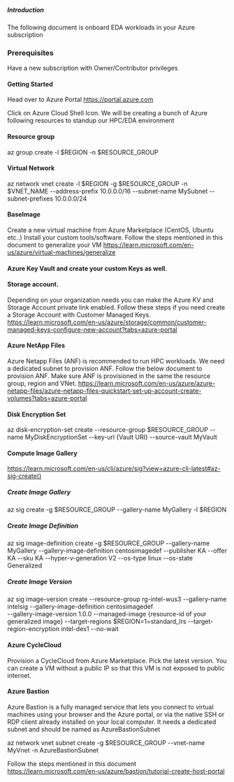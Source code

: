 ##### Introduction
The following document is onboard EDA workloads in your Azure subscription

### Prerequisites
Have a new subscription with Owner/Contributor privileges



#### Getting Started
Head over to Azure Portal https://portal.azure.com

Click on Azure Cloud Shell Icon. 
We will be creating a bunch of Azure following resources to standup our HPC/EDA environment

#### Resource group
az group create -l $REGION -n $RESOURCE_GROUP

#### Virtual Network
az network vnet create -l $REGION -g $RESOURCE_GROUP -n $VNET_NAME --address-prefix 10.0.0.0/16 --subnet-name MySubnet --subnet-prefixes 10.0.0.0/24

#### BaseImage
Create a new virtual machine from Azure Marketplace (CentOS, Ubuntu etc..) 
Install your custom tools/software. Follow the steps mentioned in this document to generalize your VM
https://learn.microsoft.com/en-us/azure/virtual-machines/generalize

#### Azure Key Vault and create your custom Keys as well.

#### Storage account. 

Depending on your organization needs you can make the Azure KV and Storage Account private link enabled.
Follow these steps  if you need create a Storage Account with Customer Managed Keys.
https://learn.microsoft.com/en-us/azure/storage/common/customer-managed-keys-configure-new-account?tabs=azure-portal

#### Azure NetApp Files
Azure Netapp Files (ANF) is recommended to run HPC workloads. We need a dedicated subnet to provision ANF. 
Follow the below document to provision ANF. Make sure ANF is provisioned in the same the resource group, region and VNet.
https://learn.microsoft.com/en-us/azure/azure-netapp-files/azure-netapp-files-quickstart-set-up-account-create-volumes?tabs=azure-portal

#### Disk Encryption Set
az disk-encryption-set create --resource-group $RESOURCE_GROUP --name MyDiskEncryptionSet --key-url {Vault URI} --source-vault MyVault

#### Compute Image Gallery
https://learn.microsoft.com/en-us/cli/azure/sig?view=azure-cli-latest#az-sig-create()

##### Create Image Gallery
az sig create -g $RESOURCE_GROUP --gallery-name MyGallery -l $REGION

##### Create Image Definition
az sig image-definition create -g $RESOURCE_GROUP --gallery-name MyGallery --gallery-image-definition centosimagedef --publisher KA --offer KA --sku KA --hyper-v-generation V2 --os-type linux --os-state Generalized

##### Create Image Version
az sig image-version create --resource-group rg-intel-wus3 --gallery-name intelsig --gallery-image-definition centosimagedef \
--gallery-image-version 1.0.0 --managed-image {resource-id of your generalized image} 
--target-regions $REGION=1=standard_lrs --target-region-encryption intel-des1 --no-wait


#### Azure CycleCloud
Provision a CycleCloud from Azure Marketplace. Pick the latest version.
You can create a VM without a public IP so that this VM is not exposed to public internet.

#### Azure Bastion
Azure Bastion is a fully managed service that lets you connect to  virtual machines using your browser and the Azure portal, or via the native SSH or RDP client already installed on your local computer. It needs a dedicated subnet and should be named as AzureBastionSubnet

az network vnet subnet create -g $RESOURCE_GROUP --vnet-name MyVnet -n AzureBastionSubnet

Follow the steps mentioned in this document
https://learn.microsoft.com/en-us/azure/bastion/tutorial-create-host-portal





